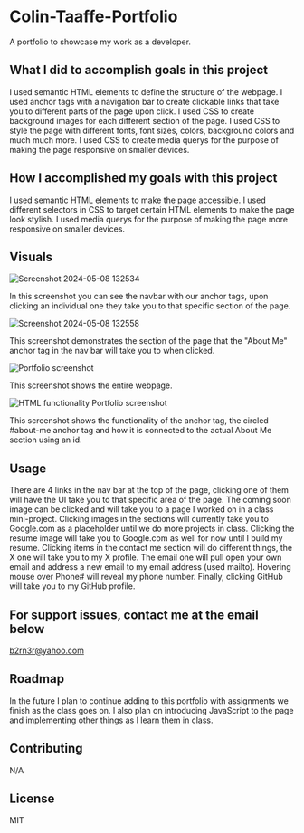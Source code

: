 # Colin-Taaffe-Portfolio
A portfolio to showcase my work as a developer.

## What I did to accomplish goals in this project
I used semantic HTML elements to define the structure of the webpage. I used anchor tags with a navigation bar to create clickable links that take you to different parts of the page upon click. I used CSS to create background images for each different section of the page. I used CSS to style the page with different fonts, font sizes, colors, background colors and much much more. I used CSS to create media querys for the purpose of making the page responsive on smaller devices.

## How I accomplished my goals with this project
I used semantic HTML elements to make the page accessible. I used different selectors in CSS to target certain HTML elements to make the page look stylish. I used media querys for the purpose of making the page more responsive on smaller devices.

## Visuals
![Screenshot 2024-05-08 132534](https://github.com/ColinBurner/Colin-Taaffe-Portfolio/assets/85810714/c8df5690-ad77-4a33-ac05-1b9a00506b3c)

In this screenshot you can see the navbar with our anchor tags, upon clicking an individual one they take you to that specific section of the page.

![Screenshot 2024-05-08 132558](https://github.com/ColinBurner/Colin-Taaffe-Portfolio/assets/85810714/ded8750f-d852-438c-9b47-2a7297a8d842)

This screenshot demonstrates the section of the page that the "About Me" anchor tag in the nav bar will take you to when clicked.

![Portfolio screenshot](https://github.com/ColinBurner/Colin-Taaffe-Portfolio/assets/85810714/b5f723a8-1871-4830-9727-e9c95ed45e25)

This screenshot shows the entire webpage.

![HTML functionality Portfolio screenshot](https://github.com/ColinBurner/Colin-Taaffe-Portfolio/assets/85810714/601b3457-550f-4146-80a5-937d6f2c78ce)

This screenshot shows the functionality of the anchor tag, the circled #about-me anchor tag and how it is connected to the actual About Me section using an id.

## Usage
There are 4 links in the nav bar at the top of the page, clicking one of them will have the UI take you to that specific area of the page. The coming soon image can be clicked and will take you to a page I worked on in a class mini-project. Clicking images in the sections will currently take you to Google.com as a placeholder until we do more projects in class. Clicking the resume image will take you to Google.com as well for now until I build my resume. Clicking items in the contact me section will do different things, the X one will take you to my X profile. The email one will pull open your own email and address a new email to my email address (used mailto). Hovering mouse over Phone# will reveal my phone number. Finally, clicking GitHub will take you to my GitHub profile.

## For support issues, contact me at the email below

<a href="mailto: b2rn3r@yahoo.com">b2rn3r@yahoo.com</a>

## Roadmap
In the future I plan to continue adding to this portfolio with assignments we finish as the class goes on. I also plan on introducing JavaScript to the page and implementing other things as I learn them in class.

## Contributing
N/A

## License
MIT